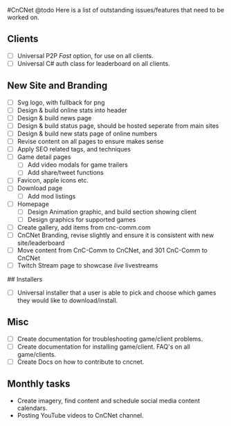 #CnCNet @todo
Here is a list of outstanding issues/features that need to be worked on. 


## Clients
- [ ] Universal P2P *Fast* option, for use on all clients.
- [ ] Universal C# auth class for leaderboard on all clients.

## New Site and Branding
- [ ] Svg logo, with fullback for png
- [ ] Design & build online stats into header
- [ ] Design & build news page
- [ ] Design & build status page, should be hosted seperate from main sites
- [ ] Design & build new stats page of online numbers
- [ ] Revise content on all pages to ensure makes sense
- [ ] Apply SEO related tags, and techniques 
- [ ] Game detail pages
    - [ ] Add video modals for game trailers
    - [ ] Add share/tweet functions
- [ ] Favicon, apple icons etc.
- [ ] Download page
    - [ ] Add mod listings
- [ ] Homepage
    - [ ] Design Animation graphic, and build section showing client
    - [ ] Design graphics for supported games
- [ ] Create gallery, add items from cnc-comm.com
- [ ] CnCNet Branding, revise slightly and ensure it is consistent with new site/leaderboard
- [ ] Move content from CnC-Comm to CnCNet, and 301 CnC-Comm to CnCNet 
- [ ] Twitch Stream page to showcase *live* livestreams  

## Installers
- [ ] Universal installer that a user is able to pick and choose which games they would like to download/install. 

## Misc
- [ ] Create documentation for troubleshooting game/client problems.
- [ ] Create documentation for installing game/client. FAQ's on all game/clients. 
- [ ] Create Docs on how to contribute to cncnet.   

## Monthly tasks
- Create imagery, find content and schedule social media content calendars.
- Posting YouTube videos to CnCNet channel.
